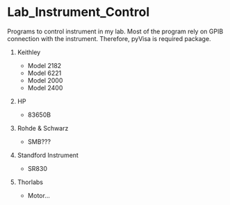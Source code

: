 # Lab_Instrument_Control

Programs to control instrument in my lab.
Most of the program rely on GPIB connection with the instrument. Therefore, pyVisa is required package.

1. Keithley

   * Model 2182
   * Model 6221
   * Model 2000
   * Model 2400

2. HP

   * 83650B
  
3. Rohde & Schwarz

    * SMB???

4. Standford Instrument

    * SR830

5. Thorlabs

    * Motor...
